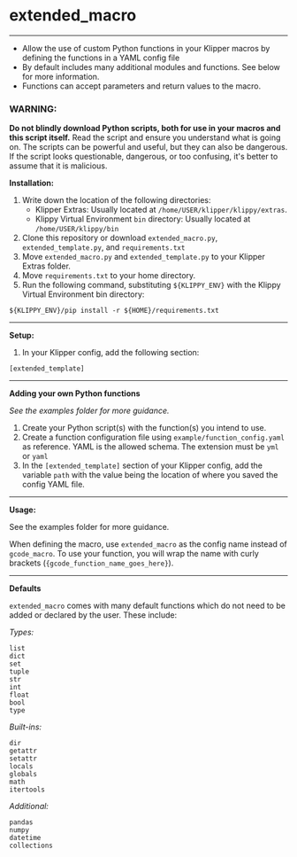 # extended_macro
---
* Allow the use of custom Python functions in your Klipper macros by defining the functions in a YAML config file
* By default includes many additional modules and functions. See below for more information.
* Functions can accept parameters and return values to the macro.

### WARNING:

**Do not blindly download Python scripts, both for use in your macros and this script itself.** Read the script and ensure you understand what is going on. The scripts can be powerful and useful, but they can also be dangerous. If the script looks questionable, dangerous, or too confusing, it's better to assume that it is malicious.

**Installation:**
1. Write down the location of the following directories:
    * Klipper Extras: Usually located at `/home/USER/klipper/klippy/extras`.
    * Klippy Virtual Environment `bin` directory: Usually located at `/home/USER/klippy/bin`
2. Clone this repository or download `extended_macro.py`, `extended_template.py`, and `requirements.txt`
3. Move `extended_macro.py` and `extended_template.py` to your Klipper Extras folder. 
4. Move `requirements.txt` to your home directory.
5. Run the following command, substituting `${KLIPPY_ENV}` with the Klippy Virtual Environment bin directory:

```
${KLIPPY_ENV}/pip install -r ${HOME}/requirements.txt
```

---
**Setup:**

1. In your Klipper config, add the following section:
```
[extended_template]
```

---
**Adding your own Python functions**

*See the examples folder for more guidance.*

1. Create your Python script(s) with the function(s) you intend to use.
2. Create a function configuration file using `example/function_config.yaml` as reference. YAML is the allowed schema. The extension must be `yml` or `yaml`
3. In the `[extended_template]` section of your Klipper config, add the variable `path` with the value being the location of where you saved the config YAML file.

---
**Usage:**

See the examples folder for more guidance.

When defining the macro, use `extended_macro` as the config name instead of `gcode_macro`. To use your function, you will wrap the name with curly brackets (`{gcode_function_name_goes_here}`). 

---
**Defaults**

`extended_macro` comes with many default functions which do not need to be added or declared by the user. These include:

*Types:*
```
list
dict
set
tuple
str
int
float
bool
type
```

*Built-ins:*
```
dir
getattr
setattr
locals
globals
math
itertools
```

*Additional:*
```
pandas
numpy
datetime
collections
```